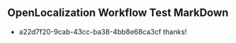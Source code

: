 ## OpenLocalization Workflow Test MarkDown
* a22d7f20-9cab-43cc-ba38-4bb8e68ca3cf 
thanks!<!--HONumber=Mar16_HO4-->

